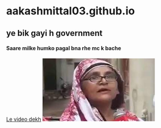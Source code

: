 # aakashmittal03.github.io
## ye bik gayi h government
#### Saare milke humko pagal bna rhe mc k bache
[Le video dekh](https://www.youtube.com/watch?v=t-bq1ScyUGI)
<img src = "4.jpg">
